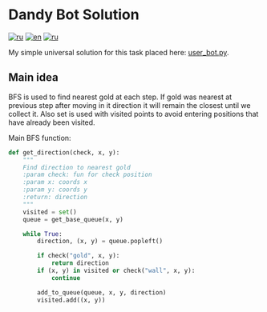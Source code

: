 # Dandy Bot Solution

[![ru](https://img.shields.io/badge/game-readme-green.svg)](game-info.md)
[![en](https://img.shields.io/badge/lang-en-blue.svg)](README.md)
[![ru](https://img.shields.io/badge/lang-ru-red.svg)](README.ru.md)

My simple universal solution for this task placed here: [user_bot.py](user_bot.py).

## Main idea

BFS is used to find nearest gold at each step.
If gold was nearest at previous step after moving in it direction it will remain the closest until we collect it.
Also set is used with visited points to avoid entering positions that have already been visited.

Main BFS function:

```python
def get_direction(check, x, y):
    """
    Find direction to nearest gold
    :param check: fun for check position
    :param x: coords x
    :param y: coords y
    :return: direction
    """
    visited = set()
    queue = get_base_queue(x, y)

    while True:
        direction, (x, y) = queue.popleft()

        if check("gold", x, y):
            return direction
        if (x, y) in visited or check("wall", x, y):
            continue

        add_to_queue(queue, x, y, direction)
        visited.add((x, y))
```
